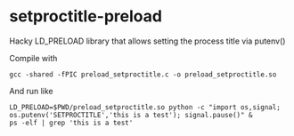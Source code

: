 # setproctitle-preload
Hacky LD_PRELOAD library that allows setting the process title via putenv()

Compile with 

    gcc -shared -fPIC preload_setproctitle.c -o preload_setproctitle.so

And run like

    LD_PRELOAD=$PWD/preload_setproctitle.so python -c "import os,signal; os.putenv('SETPROCTITLE','this is a test'); signal.pause()" &
    ps -elf | grep 'this is a test'

